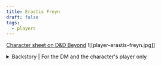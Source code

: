 ```yaml
---
title: Erastis Freyn
draft: false
tags:
  - players
---
```

[Character sheet on D&D Beyond](https://www.dndbeyond.com/characters/126514726)
![[player-erastis-freyn.jpg]]
<details>
	<summary>Backstory | For the DM and the character's player only</summary>
	<p>Coming soon.</p>
</details>